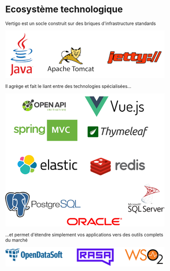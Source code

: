 # Ecosystème technologique

Vertigo est un socle construit sur des briques d'infrastructure standards

![](./images/techno_infra.png)


Il agrège et fait le liant entre des technologies spécialisées...

![](./images/techno_impl.png)


...et permet d'étendre simplement vos applications vers des outils complets du marché 

![](./images/techno_extension.png) 

